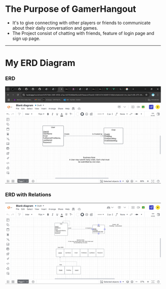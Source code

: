 # The Purpose of GamerHangout

- It's to give connecting with other players or friends to communicate about their daily conversation and games.
- The Project consist of chatting with friends, feature of login page and sign up page.

---

# My ERD Diagram

### ERD

![ERD#1](/Project/images/E-R%20Model.pdf.png)

### ERD with Relations

![ERD](/Project/images/Updated%20ERD.png)
